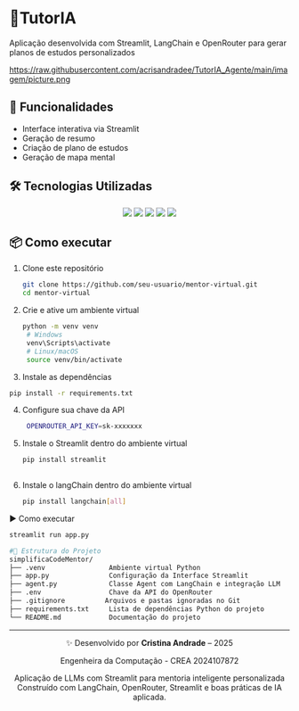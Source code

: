 # 🧠TutorIA

Aplicação desenvolvida com  Streamlit, LangChain e OpenRouter para gerar planos de estudos personalizados

https://raw.githubusercontent.com/acrisandradee/TutorIA_Agente/main/imagem/picture.png


## 🚀 Funcionalidades

- Interface interativa via Streamlit
- Geração de resumo
- Criação de plano de estudos
- Geração de mapa mental

## 🛠️ Tecnologias Utilizadas
  <p align="center">
  <img src="https://img.shields.io/badge/Streamlit-FF4B4B?style=for-the-badge&logo=Streamlit&logoColor=white" />

  <img src="https://img.shields.io/badge/LangChain-1C3C3C.svg?style=for-the-badge&logo=LangChain&logoColor=white" />
  
  <img src="https://img.shields.io/badge/Python-FFD43B?style=for-the-badge&logo=python&logoColor=blue" />
  <img src="https://img.shields.io/badge/VSCode-0078D4?style=for-the-badge&logo=visual%20studio%20code&logoColor=white" />
 <img src="https://img.shields.io/badge/OpenAI-412991.svg?style=for-the-badge&logo=OpenAI&logoColor=white" />

  
</p>

</p>

## 📦 Como executar

1. Clone este repositório
   ```bash
   git clone https://github.com/seu-usuario/mentor-virtual.git
   cd mentor-virtual

2. Crie e ative um ambiente virtual
   ```bash
   python -m venv venv
    # Windows
    venv\Scripts\activate
    # Linux/macOS
    source venv/bin/activate

 3. Instale as dependências
   ```bash
pip install -r requirements.txt
```

4. Configure sua chave da API
   ```bash
    OPENROUTER_API_KEY=sk-xxxxxxx
5. Instale o Streamlit dentro do ambiente virtual
   ```bash
   pip install streamlit
 
6. Instale o langChain dentro do ambiente virtual
   ```bash
   pip install langchain[all]


▶️ Como executar
   ```bash
streamlit run app.py
````
 ```bash
#📁 Estrutura do Projeto
simplificaCodeMentor/
├── .venv                Ambiente virtual Python 
├── app.py               Configuração da Interface Streamlit
├── agent.py             Classe Agent com LangChain e integração LLM
├── .env                 Chave da API do OpenRouter 
├── .gitignore          Arquivos e pastas ignoradas no Git 
├── requirements.txt     Lista de dependências Python do projeto
└── README.md            Documentação do projeto

````
 
---

<div align="center">

✨ Desenvolvido por **Cristina Andrade** – 2025  

Engenheira da Computação - CREA 2024107872

Aplicação de LLMs com Streamlit para mentoria inteligente personalizada
Construído com LangChain, OpenRouter, Streamlit e boas práticas de IA aplicada.



</div>
